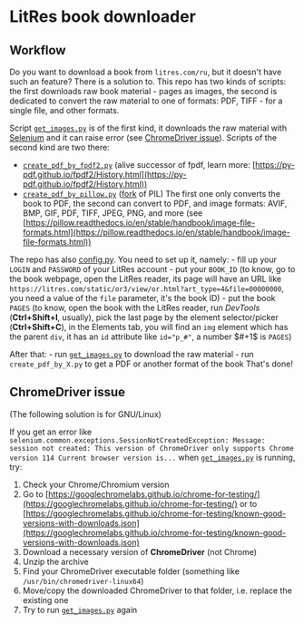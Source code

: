# LitRes book downloader

## Workflow

Do you want to download a book from `litres.com/ru`, but it doesn't have such an feature? There is a solution to. This repo has two kinds of scripts: the first downloads raw book material - pages as images, the second is dedicated to convert the raw material to one of formats: PDF, TIFF - for a single file, and other formats.

Script [`get_images.py`](https://github.com/AtaarSatag/litres-book-downloader/blob/master/get_images.py) is of the first kind, it downloads the raw material with [Selenium](https://selenium.dev/) and it can raise error (see [ChromeDriver issue](#ChromeDriver-issue)). Scripts of the second kind are two there:
- [`create_pdf_by_fpdf2.py`](https://github.com/AtaarSatag/litres-book-downloader/blob/master/create_pdf_by_fpdf2.py) (alive successor of fpdf, learn more: [https://py-pdf.github.io/fpdf2/History.html](https://py-pdf.github.io/fpdf2/History.html))
- [`create_pdf_by_pillow.py`](https://github.com/AtaarSatag/litres-book-downloader/blob/master/create_pdf_by_pillow.py) ([fork](https://github.com/python-pillow/Pillow) of PIL)
The first one only converts the book to PDF, the second can convert to PDF, and image formats: AVIF, BMP, GIF, PDF, TIFF, JPEG, PNG, and more (see [https://pillow.readthedocs.io/en/stable/handbook/image-file-formats.html](https://pillow.readthedocs.io/en/stable/handbook/image-file-formats.html))

The repo has also [config.py](https://github.com/AtaarSatag/litres-book-downloader/blob/master/config.py). You need to set up it, namely:
    - fill up your `LOGIN` and `PASSWORD` of your LitRes account
    - put your `BOOK_ID` (to know, go to the book webpage, open the LitRes reader, its page will have an URL like `https://litres.com/static/or3/view/or.html?art_type=4&file=00000000`, you need a value of the `file` parameter, it's the book ID)
    - put the book `PAGES` (to know, open the book with the LitRes reader, run *DevTools* (**Ctrl+Shift+I**, usually), pick the last page by the element selector/picker (**Ctrl+Shift+C**), in the Elements tab, you will find an `img` element which has the parent `div`, it has an `id` attribute like `id="p_#"`, a number $#+1$ is `PAGES`)

After that:
    - run [`get_images.py`](https://github.com/AtaarSatag/litres-book-downloader/blob/master/get_images.py) to download the raw material
    - run `create_pdf_by_X.py` to get a PDF or another format of the book
That's done!

## ChromeDriver issue

(The following solution is for GNU/Linux)

If you get an error like `selenium.common.exceptions.SessionNotCreatedException: Message: session not created: This version of ChromeDriver only supports Chrome version 114 Current browser version is...` when [`get_images.py`](https://github.com/AtaarSatag/litres-book-downloader/blob/master/get_images.py) is running, try:

1. Check your Chrome/Chromium version
2. Go to [https://googlechromelabs.github.io/chrome-for-testing/](https://googlechromelabs.github.io/chrome-for-testing/) or to [https://googlechromelabs.github.io/chrome-for-testing/known-good-versions-with-downloads.json](https://googlechromelabs.github.io/chrome-for-testing/known-good-versions-with-downloads.json)
3. Download a necessary version of **ChromeDriver** (not Chrome)
4. Unzip the archive
5. Find your ChromeDriver executable folder (something like `/usr/bin/chromedriver-linux64`)
6. Move/copy the downloaded ChromeDriver to that folder, i.e. replace the existing one
7. Try to run [`get_images.py`](https://github.com/AtaarSatag/litres-book-downloader/blob/master/get_images.py) again 
